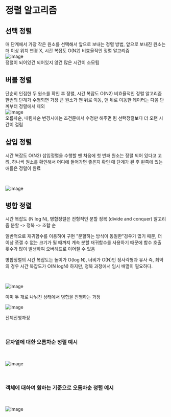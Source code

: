 # 정렬 알고리즘
## 선택 정렬
매 단계에서 가장 작은 원소를 선택해서 앞으로 보내는 정렬 방법, 앞으로 보내진 원소는 더 이상 위치 변경 X, 시간 복잡도 O(N2) 비효율적인 정렬 알고리즘
<br>
![image](https://user-images.githubusercontent.com/38232501/236789371-9a62345f-dc6b-419d-86e6-226ccaa6eabd.png)
<br>
정렬이 되어있건 되어있지 않건 많은 시간이 소모됨

## 버블 정렬
단순히 인접한 두 원소를 확인 후 정렬, 시간 복잡도 O(N2) 비효율적인 정렬 알고리즘
한번의 단계가 수행되면 가장 큰 원소가 맨 뒤로 이동, 맨 뒤로 이동한 데이터는 다음 단꼐부터 정렬에서 제외 <br>
![image](https://user-images.githubusercontent.com/38232501/236790916-4fc32f36-658d-4e4c-9697-53f62a40ce20.png)
<br>
오름차순, 내림차순 변경시에는 조건문에서 수정만 해주면 됨
선택정렬보다 더 오랜 시간이 걸림

## 삽입 정렬
시간 복잡도 O(N2)
삽입정렬을 수행할 땐 처음에 첫 번째 원소는 정렬 되어 있다고 고려, 하나씩 원소를 확인해서 어디에 들어가면 좋은지 확인
매 단계가 된 후 왼쪽에 있는 애들은 정렬이 완료

<br>

![image](https://user-images.githubusercontent.com/38232501/236792151-779a4d4a-f7aa-4191-b05a-bf3eef557bb8.png)
<br>

## 병합 정렬
시간 복잡도 (N log N), 병합정렬은 전형적인 분할 정복 (divide and conquer) 알고리즘
분할 -> 정복 -> 조합 순 

일반적으로 재귀함수를 이용하여 구현 "분할하는 방식이 동일한"경우가 많기 때문, 더 이상 쪼갤 수 없는 크기가 될 때까지 계속 분할
재귀함수를 사용하기 때문에 함수 호출 횟수가 많이 발생하여 오버헤드로 이어질 수 있음

병합정렬의 시간 복잡도는 높이가 O(log N), 너비가 O(N)인 정사각형과 유사 즉, 최악의 경우 시간 복잡도가 O(N logN)
하지만, 정복 과정에서 임시 배열이 필요하다.

<br>

![image](https://user-images.githubusercontent.com/38232501/236796557-f8c9856e-0bb8-420a-a773-3a0e3bec148e.png)

이미 두 개로 나눠진 상태에서 병합을 진행하는 과정

![image](https://user-images.githubusercontent.com/38232501/236795677-8f3b153a-eb8d-40c4-baff-40578902f9df.png)

전체진행과정

<br>

### 문자열에 대한 오름차순 정렬 예시

<br> 

![image](https://user-images.githubusercontent.com/38232501/236801433-839c81c7-96c8-4830-ad7a-720b8a001e71.png)

<br> 

### 객체에 대하여 원하는 기준으로 오름차순 정렬 예시

<br>

![image](https://user-images.githubusercontent.com/38232501/236801641-b08bbe15-182e-4f0c-9b3d-3cd174c72fba.png)

<br>

